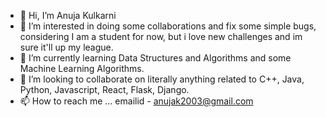 - 👋 Hi, I’m Anuja Kulkarni
- 👀 I’m interested in doing some collaborations and fix some simple bugs, considering I am a student for now, but i love new challenges and im sure it'll up my league.
- 🌱 I’m currently learning Data Structures and Algorithms and some Machine Learning Algorithms.
- 💞️ I’m looking to collaborate on literally anything related to C++, Java, Python, Javascript, React, Flask, Django.
- 📫 How to reach me ... emailid - anujak2003@gmail.com
